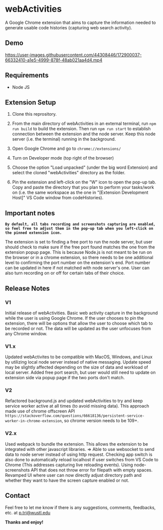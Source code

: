 # webActivities

A Google Chrome extension that aims to capture the information needed to generate usable code histories (capturing web search activity).

## Demo

https://user-images.githubusercontent.com/44308446/172900037-66332410-a1e5-4999-878f-48ab021aa4d4.mp4

## Requirements

* Node JS

## Extension Setup

1.  Clone this reprository. 

2.  From the main directory of webActivities in an external terminal, run ```npm run build``` to build the extension. Then run ```npm run start``` to establish connection between the extension and the node server. Keep this node server (i.e. the terminal) running in the background.

3.  Open Google Chrome and go to ```chrome://extensions/```

4.  Turn on Developer mode (top right of the browser)

5.  Choose the option "Load unpacked" (under the big word Extension) and select the cloned "webActivities" directory as the folder.

6.  Pin the extension and left-click on the "W" icon to open the pop-up tab. Copy and paste the directory that you plan to perform your tasks/work on (i.e. the same workspace as the one in "[Extension Development Host]" VS Code window from codeHistories).

## Important notes

<b>``` By default, all tabs recording and screenshots capturing are enabled, so feel free to adjust them in the pop-up tab when you left-click on the pinned extension icon. ```</b>

The extension is set to finding a free port to run the node server, but user should check to make sure if the free port found matches the one from the extension popup page. This is because Node.js is not meant to be run on the browser or in a chrome extension, so there needs to be one additional level to confirming the port number on the extension's end. Port number can be updated in here if not matched with node server's one. User can also turn recording on or off for certain tabs of their choice.

## Release Notes

### V1

Initial release of webActivities. Basic web activity capture in the background while the user is using Google Chrome. If the user chooses to pin the extension, there will be options that allow the user to choose which tab to be recorded or not. The data will be updated as the user unfocuses from any Chrome window.

### V1.x

Updated webActivites to be compatible with MacOS, Windows, and Linux by utilizing local node server instead of native messaging. Update speed may be slightly affected depending on the size of data and workload of local server. Added free port search, but user would still need to update on extension side via popup page if the two ports don't match.

### V2

Refactored background.js and updated webActivities to try and keep service worker active at all times (to avoid missing data). This approach made use of chrome offscreen API ```https://stackoverflow.com/questions/66618136/persistent-service-worker-in-chrome-extension```, so chrome version needs to be 109+.

### V2.x

Used webpack to bundle the extension. This allows the extension to be integrated with other javascript libraries. => Able to use websocket to send data to node server instead of using http request. Checking app switch is also done to automatically reload localhost if user switches from VS Code to Chrome (This addresses capturing live reloading events). Using node-screenshots API that does not throw error for filepath with empty spaces. Revamped UI where user can now directly adjust directory path and whether they want to have the screen capture enabled or not.

## Contact

Feel free to let me know if there is any suggestions, comments, feedbacks, etc. at p.tri@wustl.edu

**Thanks and enjoy!**
